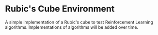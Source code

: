 # Rubic's Cube Environment

A simple implementation of a Rubic's cube to test Reinforcement Learning algorithms.
Implementations of algorithms will be added over time.

